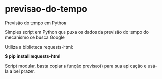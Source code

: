 # previsao-do-tempo
Previsão do tempo em Python

Simples script em Python que puxa os dados da previsão do tempo do mecanismo de busca Google.

Utiliza a biblioteca requests-html:

**$ pip install requests-html**

Script modular, basta copiar a função previsao() para sua aplicação e usá-la a bel prazer.
